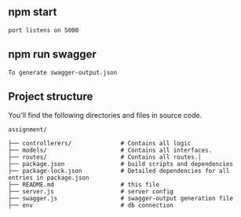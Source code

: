 ## npm start

```
port listens on 5000

```
## npm run swagger

```
To generate swagger-output.json

```


## Project structure

You'll find the following directories and files in source code.

```
assignment/

├── controllerers/              # Contains all logic
├── models/                     # Contains all interfaces.
├── routes/                     # Contains all routes.│
├── package.json                # build scripts and dependencies
├── package-lock.json           # Detailed dependencies for all entries in package.json
├── README.md                   # this file
├── server.js                   # server config
├── swagger.js                  # swagger-output generation file
├── env                         # db connection


```